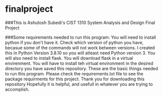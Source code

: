 # finalproject
###This is Ashutosh Subedi's CIST 1310 System Analysis and Design Final Project

###Some requirements needed to run this program:
You will need to install python if you don't have it. Check which version of python you have, becasue some of the commands will not work between versions. I created this in Python Version 3.8.10 so you will atleast need Python version 3. You will also need to install flask. You will download flask in a virtual envirenment. You will have to install teh virtual environment in the desired directory you have saved this repository. These are the basic things needed to run this program. Please check the requirements.txt file to see the package requirments for this project. Thank you for downloading this repository Hopefully it is helpful, and usefull in whatever you are trying to accomplish.
